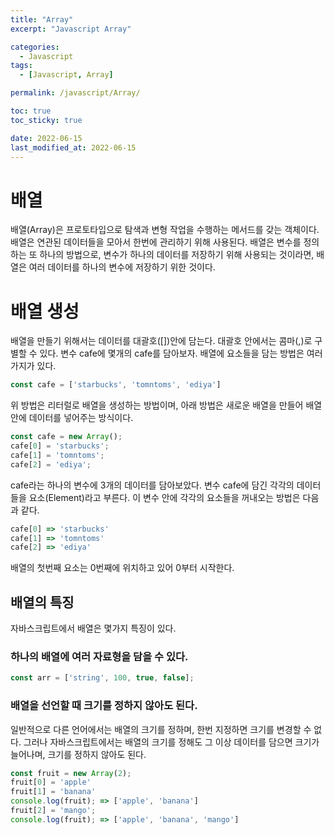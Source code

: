 ```yaml
---
title: "Array"
excerpt: "Javascript Array"

categories:
  - Javascript
tags:
  - [Javascript, Array]

permalink: /javascript/Array/

toc: true
toc_sticky: true

date: 2022-06-15
last_modified_at: 2022-06-15
---
```


# 배열
배열(Array)은 프로토타입으로 탐색과 변형 작업을 수행하는 메서드를 갖는 객체이다. 배열은 연관된 데이터들을 모아서 한번에 관리하기 위해 사용된다. 배열은 변수를 정의하는 또 하나의 방법으로, 변수가 하나의 데이터를 저장하기 위해 사용되는 것이라면, 배열은 여러 데이터를 하나의 변수에 저장하기 위한 것이다.

# 배열 생성
배열을 만들기 위해서는 데이터를 대괄호([])안에 담는다. 대괄호 안에서는 콤마(,)로 구별할 수 있다.
변수 cafe에 몇개의 cafe를 담아보자. 배열에 요소들을 담는 방법은 여러가지가 있다. 

```javascript
const cafe = ['starbucks', 'tomntoms', 'ediya']
```

위 방법은 리터럴로 배열을 생성하는 방법이며,
아래 방법은 새로운 배열을 만들어 배열안에 데이터를 넣어주는 방식이다.

```javascript
const cafe = new Array();
cafe[0] = 'starbucks';
cafe[1] = 'tomntoms';
cafe[2] = 'ediya';
```

cafe라는 하나의 변수에 3개의 데이터를 담아보았다. 변수 cafe에 담긴 각각의 데이터들을 요소(Element)라고 부른다.
이 변수 안에 각각의 요소들을 꺼내오는 방법은 다음과 같다.

```javascript
cafe[0] => 'starbucks'
cafe[1] => 'tomntoms'
cafe[2] => 'ediya'
```
배열의 첫번째 요소는 0번째에 위치하고 있어 0부터 시작한다.

## 배열의 특징

자바스크립트에서 배열은 몇가지 특징이 있다.

### 하나의 배열에 여러 자료형을 담을 수 있다.
```javascript
const arr = ['string', 100, true, false];
```
### 배열을 선언할 때 크기를 정하지 않아도 된다.
일반적으로 다른 언어에서는 배열의 크기를 정하며, 한번 지정하면 크기를 변경할 수 없다. 그러나 자바스크립트에서는 배열의 크기를 정해도 그 이상 데이터를 담으면 크기가 늘어나며, 크기를 정하지 않아도 된다.
```javascript
const fruit = new Array(2);
fruit[0] = 'apple'
fruit[1] = 'banana'
console.log(fruit); => ['apple', 'banana']
fruit[2] = 'mango';
console.log(fruit); => ['apple', 'banana', 'mango']
```